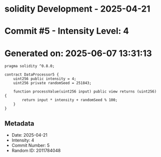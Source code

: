 ﻿# solidity Development - 2025-04-21
# Commit #5 - Intensity Level: 4
# Generated on: 2025-06-07 13:31:13
```solidity
pragma solidity ^0.8.0;

contract DataProcessor5 {
    uint256 public intensity = 4;
    uint256 private randomSeed = 251843;

    function processValue(uint256 input) public view returns (uint256) {
        return input * intensity + randomSeed % 100;
    }
}
```
## Metadata
- Date: 2025-04-21
- Intensity: 4
- Commit Number: 5
- Random ID: 2011784048
